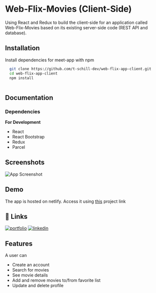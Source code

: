 # Web-Flix-Movies (Client-Side)

Using React and Redux to build the client-side for an application called Web-Flix-Movies based on
its existing server-side code (REST API and database).


## Installation

Install dependencies for meet-app with npm

```bash
  git clone https://github.com/t-schill-dev/web-flix-app-client.git
  cd web-flix-app-client
  npm install
  
```
    
## Documentation

### Dependencies
**For Development**
- React
- React Bootstrap
- Redux
- Parcel 




## Screenshots

![App Screenshot](https://freeimage.host/i/U4OYdv)


## Demo

The app is hosted on netlify.
Access it using [this]( https://webflix-movies.netlify.app/) project link
## 🔗 Links
[![portfolio](https://img.shields.io/badge/my_portfolio-000?style=for-the-badge&logo=ko-fi&logoColor=white)](http://timon-schill.atwebpages.com/)
[![linkedin](https://img.shields.io/badge/linkedin-0A66C2?style=for-the-badge&logo=linkedin&logoColor=white)](https://www.linkedin.com/)



## Features

A user can 
- Create an account
- Search for movies
- See movie details
- Add and remove movies to/from favorite list
- Update and delete profile



